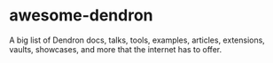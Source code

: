 # awesome-dendron
A big list of Dendron docs, talks, tools, examples, articles, extensions, vaults, showcases, and more that the internet has to offer.
